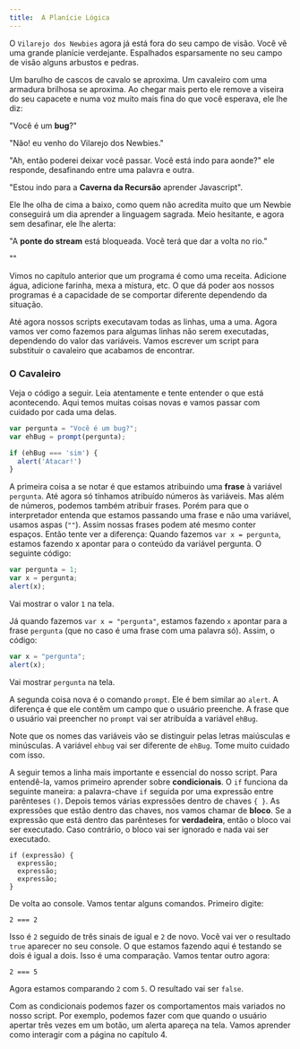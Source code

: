 ```yaml
---
title:  A Planície Lógica
---
```


<div class="plot" markdown="1">

O `Vilarejo dos Newbies` agora já está fora do seu campo de visão. Você vê
uma grande planície verdejante. Espalhados esparsamente no seu campo de visão
alguns arbustos e pedras.

Um barulho de cascos de cavalo se aproxima. Um cavaleiro com uma armadura
brilhosa se aproxima. Ao chegar mais perto ele remove a viseira do seu
capacete e numa voz muito mais fina do que você esperava, ele lhe diz:

"Você é um **bug**?"

"Não! eu venho do Vilarejo dos Newbies."

"Ah, então poderei deixar você passar. Você está indo para aonde?" ele responde,
desafinando entre uma palavra e outra.

"Estou indo para a **Caverna da Recursão** aprender Javascript".

Ele lhe olha de cima a baixo, como quem não acredita muito que um Newbie
conseguirá um dia aprender a linguagem sagrada. Meio hesitante, e agora sem
desafinar, ele lhe alerta:

"A **ponte do stream** está bloqueada. Você terá que dar a volta no rio."

""  

</div>

Vimos no capítulo anterior que um programa é como uma receita. Adicione água,
adicione farinha, mexa a mistura, etc. O que dá poder aos nossos programas é
a capacidade de se comportar diferente dependendo da situação.

Até agora nossos scripts executavam todas as linhas, uma a uma. Agora vamos ver
como fazemos para algumas linhas não serem executadas, dependendo do valor
das variáveis. Vamos escrever um script para substituir o cavaleiro que
acabamos de encontrar.

### O Cavaleiro

Veja o código a seguir. Leia atentamente e tente entender o que está
acontecendo. Aqui temos muitas coisas novas e vamos passar com cuidado
por cada uma delas.

```js
var pergunta = "Você é um bug?";
var ehBug = prompt(pergunta);

if (ehBug === 'sim') {
  alert('Atacar!')
}
```

A primeira coisa a se notar é que estamos atribuindo uma **frase** à variável
`pergunta`. Até agora só tínhamos atribuído números às variáveis. Mas além de
números, podemos também atribuir frases. Porém para que o interpretador entenda
que estamos passando uma frase e não uma variável, usamos aspas (`""`). Assim
nossas frases podem até mesmo conter espaços. Então tente ver a diferença:
Quando fazemos `var x = pergunta`, estamos fazendo x apontar para o conteúdo
da variável pergunta. O seguinte código:

```js
var pergunta = 1;
var x = pergunta;
alert(x);
```

Vai mostrar o valor `1` na tela.

Já quando fazemos `var x = "pergunta"`, estamos fazendo `x` apontar para a frase
`pergunta` (que no caso é uma frase com uma palavra só). Assim, o código:

```js
var x = "pergunta";
alert(x);
```

Vai mostrar `pergunta` na tela.

A segunda coisa nova é o comando `prompt`.
Ele é bem similar ao `alert`.
A diferença é que ele contêm um campo que o usuário preenche.
A frase que o usuário vai preencher no `prompt` vai ser atribuída a variável
`ehBug`.

Note que os nomes das variáveis vão se distinguir pelas letras maiúsculas e
minúsculas. A variável `ehbug` vai ser diferente de `ehBug`. Tome muito
cuidado com isso.

A seguir temos a linha mais importante e essencial do nosso script. Para
entendê-la, vamos primeiro aprender sobre **condicionais**. O `if` funciona
da seguinte maneira: a palavra-chave `if` seguida por uma expressão entre
parênteses `()`. Depois temos várias expressões dentro de chaves `{ }`.
As expressões que estão dentro das chaves, nos vamos chamar de **bloco**.
Se a expressão que está dentro das parênteses for **verdadeira**, então
o bloco vai ser executado. Caso contrário, o bloco vai ser ignorado e nada
vai ser executado.

```
if (expressão) {
  expressão;
  expressão;
  expressão;
}
```

<div class="ex" markdown="1">
De volta ao console. Vamos tentar alguns comandos. Primeiro digite:

```
2 === 2
```

Isso é `2` seguido de três sinais de igual e `2` de novo. Você vai ver o
resultado `true` aparecer no seu console. O que estamos fazendo aqui é
testando se dois é igual a dois. Isso é uma comparação. Vamos tentar outro
agora:

```
2 === 5
```

Agora estamos comparando `2` com `5`. O resultado vai ser `false`.

</div>

Com as condicionais podemos fazer os comportamentos mais variados no nosso
script. Por exemplo, podemos fazer com que quando o usuário apertar três vezes em
um botão, um alerta apareça na tela. Vamos aprender como interagir com a
página no capítulo 4.
